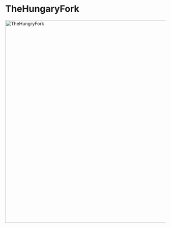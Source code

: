 <h1>TheHungaryFork</h1>
<img width="1365" height="637" alt="TheHungryFork" src="https://github.com/user-attachments/assets/06dfc550-e08b-4099-8f14-09acafbc7ef4" />
